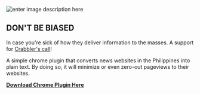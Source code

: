 
![enter image description here](http://i.imgur.com/rztNR8G.png)


**DON'T BE BIASED**
-------------------
In case you're sick of how they deliver information to the masses.  A support for [Crabbler's call](https://www.facebook.com/crabblerph/posts/526890580836179)!

A simple chrome plugin that converts news websites in the Philippines into plain text. By doing so, it will minimize or even zero-out pageviews to their websites.

**[Download Chrome Plugin Here](https://github.com/omarusman/dont_be_biased/raw/master/dont_be_biased.crx)**
















































































































